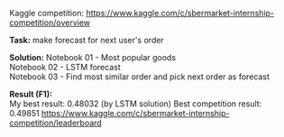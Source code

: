Kaggle competition:
https://www.kaggle.com/c/sbermarket-internship-competition/overview

**Task:** make forecast for next user's order

**Solution:**
Notebook 01 - Most popular goods  
Notebook 02 - LSTM forecast  
Notebook 03 - Find most similar order and pick next order as forecast

**Result (F1):**  
My best result: 0.48032 (by LSTM solution)
Best competition result: 0.49851
https://www.kaggle.com/c/sbermarket-internship-competition/leaderboard

